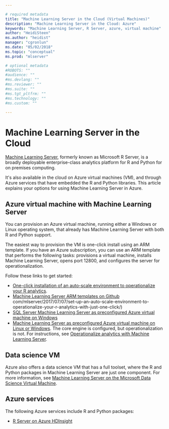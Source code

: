 ```yaml
---

# required metadata
title: "Machine Learning Server in the Cloud (Virtual Machines)"
description: "Machine Learning Server in the Cloud: Azure"
keywords: "Machine Learning Server, R Server, azure, virtual machine"
author: "HeidiSteen"
ms.author: "heidist"
manager: "cgronlun"
ms.date: "05/02/2018"
ms.topic: "conceptual"
ms.prod: "mlserver"

# optional metadata
#ROBOTS: ""
#audience: ""
#ms.devlang: ""
#ms.reviewer: ""
#ms.suite: ""
#ms.tgt_pltfrm: ""
#ms.technology: ""
#ms.custom: ""

---
```


# Machine Learning Server in the Cloud

[Machine Learning Server](../what-is-microsoft-r-server.md), formerly known as Microsoft R Server, is a broadly deployable enterprise-class analytics platform for R and Python for on premises computing. 

It's also available in the cloud on Azure virtual machines (VM), and through Azure services that have embedded the R and Python libraries. This article explains your options for using Machine Learning Server in Azure.

## Azure virtual machine with Machine Learning Server

You can provision an Azure virtual machine, running either a Windows or Linux operating system, that already has Machine Learning Server with both R and Python support. 

The easiest way to provision the VM is one-click install using an ARM template. If you have an Azure subscription, you can use an ARM template that performs the following tasks: provisions a virtual machine, installs Machine Learning Server, opens port 12800, and configures the server for operationalization. 

Follow these links to get started:

+ [One-click installation of an auto-scale environment to operationalize your R analytics](https://blogs.msdn.microsoft).
+ [Machine Learning Server ARM templates on Github](https://github.com/Microsoft/microsoft-r/tree/master/mlserver-arm-templates)
com/mlserver/2017/07/07/set-up-an-auto-scale-environment-to-operationalize-your-r-analytics-with-just-one-click/)
+ [SQL Server Machine Learning Server as preconfigured Azure virtual machine on Windows](https://docs.microsoft.com/sql/advanced-analytics/r/provision-the-r-server-only-sql-server-2016-enterprise-vm-on-azure)
+ [Machine Learning Server as preconfigured Azure virtual machine on Linux or Windows](machine-learning-server-azure-vm-on-linux.md). The core engine is configured, but operationalization is not. For instructions, see [Operationalize analytics with Machine Learning Server](../what-is-operationalization.md).


## Data science VM

Azure also offers a data science VM that has a full toolset, where the R and Python packages in Machine Learning Server are just one component. For more information, see [Machine Learning Server on the Microsoft Data Science Virtual Machine](r-server-vm-data-science.md).

## Azure services

The following Azure services include R and Python packages:

+ [R Server on Azure HDInsight](https://docs.microsoft.com/azure/hdinsight/r-server/r-server-overview)

